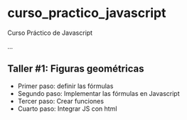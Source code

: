 # curso_practico_javascript
Curso Práctico de Javascript

...

## Taller #1: Figuras geométricas

- Primer paso: definir las fórmulas
- Segundo paso: Implementar las fórmulas en Javascript
- Tercer paso: Crear funciones
- Cuarto paso: Integrar JS con html
